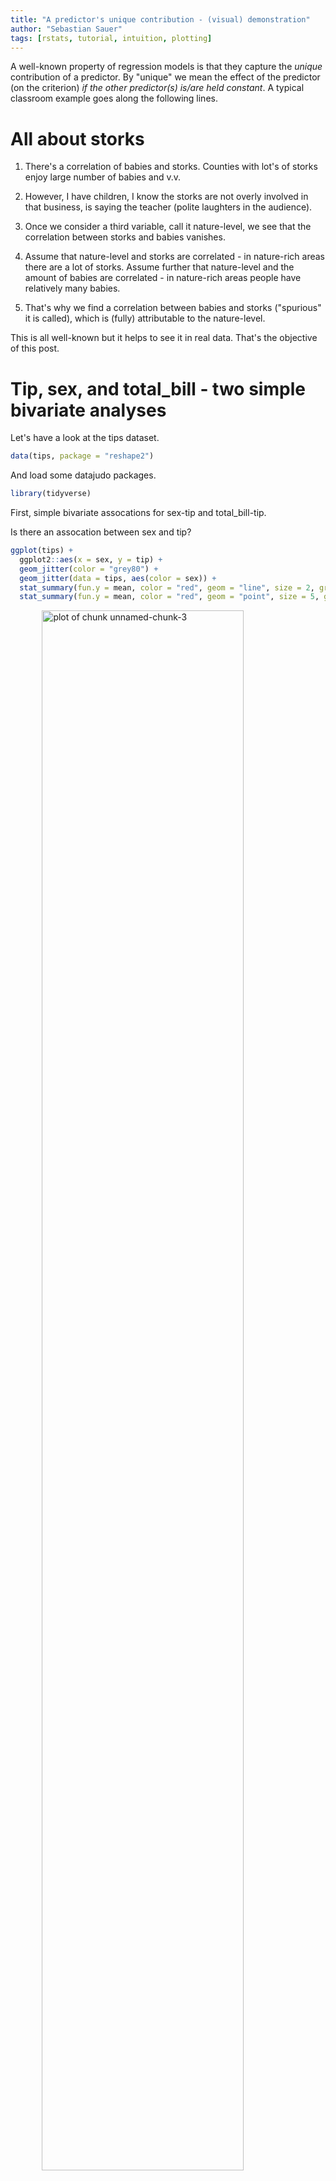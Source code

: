 ```yaml
---
title: "A predictor's unique contribution - (visual) demonstration"
author: "Sebastian Sauer"
tags: [rstats, tutorial, intuition, plotting]
---
```




A well-known property of regression models is that they capture the *unique* contribution of a predictor. By "unique" we mean the effect of the predictor (on the criterion) *if the other predictor(s) is/are held constant*. A typical classroom example goes along the following lines.

# All about storks

1. There's a correlation of babies and storks. Counties with lot's of storks enjoy large number of babies and v.v.

2. However, I have children, I know the storks are not overly involved in that business, is saying the teacher (polite laughters in the audience).

3. Once we consider a third variable, call it nature-level, we see that the correlation between storks and babies vanishes.

4. Assume that nature-level and storks are correlated - in nature-rich areas there are a lot of storks. Assume further that nature-level and the amount of babies are correlated - in nature-rich areas people have relatively many babies.

5. That's why we find a correlation between babies and storks ("spurious" it is called), which is (fully) attributable to the nature-level.

This is all well-known but it helps to see it in real data. That's the objective of this post.


# Tip, sex, and total_bill - two simple bivariate analyses

Let's have a look at the tips dataset.


```r
data(tips, package = "reshape2")
```

And load some datajudo packages.


```r
library(tidyverse)
```


First, simple bivariate assocations for sex-tip and total_bill-tip.

Is there an assocation between sex and tip?


```r
ggplot(tips) +
  ggplot2::aes(x = sex, y = tip) +
  geom_jitter(color = "grey80") +
  geom_jitter(data = tips, aes(color = sex)) +
  stat_summary(fun.y = mean, color = "red", geom = "line", size = 2, group = 1) +
  stat_summary(fun.y = mean, color = "red", geom = "point", size = 5, group = 1, alpha = .5)
```

<img src="https://sebastiansauer.github.io/images/2017-05-17/figure/unnamed-chunk-3-1.png" title="plot of chunk unnamed-chunk-3" alt="plot of chunk unnamed-chunk-3" width="80%" style="display: block; margin: auto;" />

```r
tips2 <- select(tips, -sex)

tips %>% 
  ggplot() +
  aes(x = total_bill, y = tip) +
  geom_point(data = tips2, color = "grey80") +
  geom_point(aes(color = sex)) +
  facet_wrap(~sex)
```

<img src="https://sebastiansauer.github.io/images/2017-05-17/figure/unnamed-chunk-3-2.png" title="plot of chunk unnamed-chunk-3" alt="plot of chunk unnamed-chunk-3" width="80%" style="display: block; margin: auto;" />

It appears that men do tip slightly more than women do. 


```r
tips %>% 
  group_by(sex) %>% 
  summarise(tip_sex_mean = mean(tip),
            tip_sex_md = median(tip))
```

```
## # A tibble: 2 x 3
##      sex tip_sex_mean tip_sex_md
##   <fctr>        <dbl>      <dbl>
## 1 Female     2.833448       2.75
## 2   Male     3.089618       3.00
```

Ok, some 25 Cent difference, in favor of men. Some association is present in the data.

Let's run a regression on that, just to double-check.


```r
lm(tip ~ sex,
   data = tips)
```

```
## 
## Call:
## lm(formula = tip ~ sex, data = tips)
## 
## Coefficients:
## (Intercept)      sexMale  
##      2.8334       0.2562
```

Ok, confirmed.

Now, what about the association of total_bill and tip?


```r
tips %>% 
  ggplot +
  aes(x = total_bill, y = tip) +
  geom_point()
```

<img src="https://sebastiansauer.github.io/images/2017-05-17/figure/unnamed-chunk-6-1.png" title="plot of chunk unnamed-chunk-6" alt="plot of chunk unnamed-chunk-6" width="80%" style="display: block; margin: auto;" />

Oh, clearly, some correlation is present between total_bill and tip.


```r
tips %>% 
  summarise(cor_tip_bill = cor(tip, total_bill))
```

```
##   cor_tip_bill
## 1    0.6757341
```

And let's have a look at the slope of the regression.


```r
lm(tip ~ total_bill, data = tips)
```

```
## 
## Call:
## lm(formula = tip ~ total_bill, data = tips)
## 
## Coefficients:
## (Intercept)   total_bill  
##      0.9203       0.1050
```


# Multivariate analysis

Now let's do that in one run:


```r
lm(tip ~ total_bill + sex,
   data = tips)
```

```
## 
## Call:
## lm(formula = tip ~ total_bill + sex, data = tips)
## 
## Coefficients:
## (Intercept)   total_bill      sexMale  
##     0.93328      0.10523     -0.02661
```

Notice that the slope of the predictor `total_bill` has not changed much. But `sex` did!

So, the *unique* contribution of sex is very small, about 2 Cent, and in favor of *women* when considered in junction with total_bill!

# Let's visualize the multivariate appraoch


First, for easier visualization, let's bin `total_bill` in say, 5, bins.

```r
tips$bill_bins <- cut_interval(tips$total_bill, n = 5)
```

Now let's plot all three variables in one go.


```r
tips %>% 
  ggplot +
  aes(x = bill_bins, 
      y = tip,
      fill = sex) +
  geom_boxplot() +
  geom_point(alpha = .5)
```

<img src="https://sebastiansauer.github.io/images/2017-05-17/figure/unnamed-chunk-11-1.png" title="plot of chunk unnamed-chunk-11" alt="plot of chunk unnamed-chunk-11" width="80%" style="display: block; margin: auto;" />

We see that *females* do tip *more* than men when the 5 bins of `total_bill` are considered each in isolation. For 4 of the 5 bins we find that the median of the women is higher than that of the men. Only in the 5th, ie., highest bin, we found that men tip higher. However, this bin is slightly populated, so we may negligate it. In sum, looking at each bin of `total_bill` - women tip more than men do!

Depicted differently:


```r
tips %>% 
  ggplot() +
  aes(x = total_bill, y = tip) +
  geom_point(data = tips2, color = "grey80") +
  geom_point(aes(color = sex)) +
  facet_wrap(~sex)
```

<img src="https://sebastiansauer.github.io/images/2017-05-17/figure/unnamed-chunk-12-1.png" title="plot of chunk unnamed-chunk-12" alt="plot of chunk unnamed-chunk-12" width="80%" style="display: block; margin: auto;" />


# Dichotomize total_bill

Maybe even more vivid is we we do not bin total_bill in 5 bins, but just in two.



```r
tips$bill_bins <- cut_interval(tips$total_bill, n = 2)
```

Again, let's plot the three variables.


```r
tips %>% 
  ggplot +
  aes(x = bill_bins, 
      y = tip,
      fill = sex) +
  geom_boxplot() +
  geom_point(alpha = .5)
```

<img src="https://sebastiansauer.github.io/images/2017-05-17/figure/unnamed-chunk-14-1.png" title="plot of chunk unnamed-chunk-14" alt="plot of chunk unnamed-chunk-14" width="80%" style="display: block; margin: auto;" />


We find that women seem to tip slightly more than men do; at least not less.

# A Simpson case

What happens can be considered a Simpson's paradox, based on the fact that men spend more than women do (higher `total_bill`). Even though they *tip* less or equally to women it appears they tip "in sum" (not considering `total_bill`) more simply because `total_bill` and `tip` are related.


Let's dichotomize total_bill and see which sex group (females or males) occur more frequently.


```r
tips %>% 
  mutate(bill_di = ntile(total_bill, n = 2),
         bill_di_f = if_else(bill_di == 1, "low", "hi")) %>% 
  count(sex, bill_di_f) %>% 
 # gather(bill_group, n, -n) %>% 
  ggplot() +
  aes(x = sex, fill = bill_di_f, y = n) +
  geom_col(position = "fill")
```

<img src="https://sebastiansauer.github.io/images/2017-05-17/figure/unnamed-chunk-15-1.png" title="plot of chunk unnamed-chunk-15" alt="plot of chunk unnamed-chunk-15" width="80%" style="display: block; margin: auto;" />

We see that the in the male group, high values occurr more frequently.


# Path model

`sex_male` has a positive effect on `total_bill`; and `total_bill` in turn on `tip`.
But `sex_male` does *not* exert much of an influence on `tip` anymore, after controling for `total_bill` (in fact, the positive effect turned to a weak *negative* impact). 


```r
library(DiagrammeR)
mermaid("
graph LR
  total_bill-->tip
  sex_male-->total_bill
  sex_male---tip
 ")
```

<img src="https://sebastiansauer.github.io/images/2017-05-17/figure/unnamed-chunk-16-1.png" title="plot of chunk unnamed-chunk-16" alt="plot of chunk unnamed-chunk-16" width="80%" style="display: block; margin: auto;" />


# Conclusion

That kind of "swapping" of the regression coefficient is a frequent observation in (multiple) regression. We may conclude that the multivariate analyses with 3 variables is *more* adequate than the bivariate analyses with one predictor only.

However, a caveat is that we can never be sure that this swapping process is now complete. Maybe we are missing out some more variable that will again make the coefficients swap. Alas, this we cannot know in observational reseach. That's why observational data should not be overinterpreted.

Of course, even if commonly speak of "effects" this language should never be taken as indicative of causal effects. Causal effects is nothing that can firmly be established by statistics. Causality claims rest of more logical and substantive argument.

